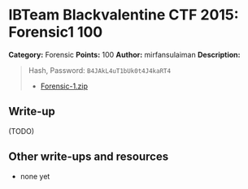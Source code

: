 # IBTeam Blackvalentine CTF 2015: Forensic1 100

**Category:** Forensic
**Points:** 100
**Author:** mirfansulaiman
**Description:** 

> Hash, Password: `B4JAkL4uT1bUk0t4J4kaRT4`
>
> * [Forensic-1.zip](Forensic-1.zip)

## Write-up

(TODO)

## Other write-ups and resources

* none yet
